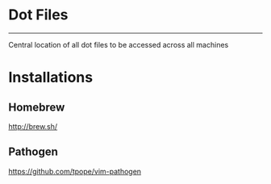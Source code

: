 # Dot Files
___
Central location of all dot files to be accessed across all machines  

# Installations
## Homebrew
http://brew.sh/
## Pathogen
https://github.com/tpope/vim-pathogen

